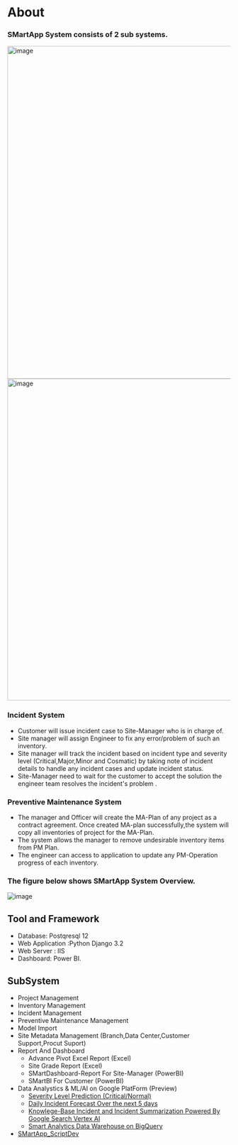 # About
### SMartApp System  consists of 2 sub systems.
<img width="750" alt="image" src="https://github.com/technqvi/SMartApp/assets/38780060/a7c06417-2e6a-489b-be2f-574b852c967c">
<img width="725" alt="image" src="https://github.com/technqvi/SMartApp/assets/38780060/a5875f1a-040a-4947-9546-4b028eba543b">

 
### Incident System
* Customer will issue incident case to Site-Manager who is in charge of.
* Site manager will assign Engineer to fix any error/problem of such an inventory.
* Site manager will track the incident based on incident type and severity level (Critical,Major,Minor and Cosmatic)   by taking note of incident details to handle  any incident cases and update incident  status.
* Site-Manager need to wait for the customer to accept the solution the engineer team  resolves  the incident's problem .
### Preventive Maintenance System
* The manager and Officer will create the MA-Plan of any project as a contract agreement. Once created MA-plan successfully,the system will copy all inventories of project for the MA-Plan.
* The system allows the manager to remove undesirable inventory items from PM Plan.
* The engineer can access to application to update any PM-Operation progress of each inventory.

### The figure below shows  SMartApp System Overview.
![image](https://github.com/technqvi/SMartApp/assets/38780060/9da3fc89-4107-4e86-bf52-ce57f939cb11)

## Tool and Framework
- Database: Postqresql 12
- Web Application :Python Django 3.2
- Web Server : IIS 
- Dashboard: Power BI.

## SubSystem
 - Project Management
 - Inventory Management
 - Incident Management
 - Preventive Maintenance Management
 - Model Import
 - Site Metadata Management (Branch,Data Center,Customer Support,Procut Suport)
 - Report And Dashboard
   - Advance Pivot Excel Report (Excel)
   - Site Grade Report (Excel)
   - SMartDashboard-Report For Site-Manager (PowerBI)
   - SMartBI For Customer (PowerBI)
 - Data Analystics & ML/AI on Google PlatForm (Preview)
   - [Severity Level Prediction (Critical/Normal)](https://github.com/technqvi/SMart-AI/tree/main/Model-TF_DF)
   - [Daily Incident Forecast Over the next 5 days](https://github.com/technqvi/SMart-AI/tree/main/DailyIncidentForecast)
   - [Knowlege-Base Incident and Incident Summarization Powered By Google Search Vertex AI](https://github.com/technqvi/SMartSearch-Summarization)
   - [Smart Analytics Data Warehouse on BigQuery](https://github.com/technqvi/SMartDataHub-DBToBigQuery)
 - [SMartApp_ScriptDev](https://github.com/technqvi/SMartApp_ScriptDev)
   